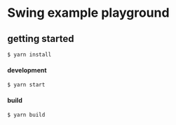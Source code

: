 # Swing example playground

## getting started

`$ yarn install`

#### development

`$ yarn start`

#### build

`$ yarn build`
